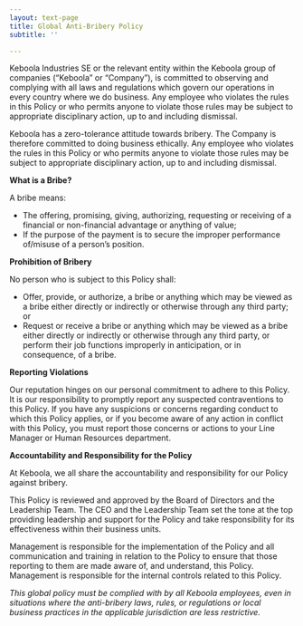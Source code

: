```yaml
---
layout: text-page
title: Global Anti-Bribery Policy
subtitle: ''

---
```

Keboola Industries SE or the relevant entity within the Keboola group of companies (“Keboola” or “Company”), is committed to observing and complying with all laws and regulations which govern our operations in every country where we do business. Any employee who violates the rules in this Policy or who permits anyone to violate those rules may be subject to appropriate disciplinary action, up to and including dismissal.

Keboola has a zero-tolerance attitude towards bribery. The Company is therefore committed to doing business ethically. Any employee who violates the rules in this Policy or who permits anyone to violate those rules may be subject to appropriate disciplinary action, up to and including dismissal.

**What is a Bribe?**

A bribe means:

* The offering, promising, giving, authorizing, requesting or receiving of a financial or non-financial advantage or anything of value;
* If the purpose of the payment is to secure the improper performance of/misuse of a person’s position.

**Prohibition of Bribery**

No person who is subject to this Policy shall:

* Offer, provide, or authorize, a bribe or anything which may be viewed as a bribe either directly or indirectly or otherwise through any third party; or
* Request or receive a bribe or anything which may be viewed as a bribe either directly or indirectly or otherwise through any third party, or perform their job functions improperly in anticipation, or in consequence, of a bribe.

**Reporting Violations**

Our reputation hinges on our personal commitment to adhere to this Policy. It is our responsibility to promptly report any suspected contraventions to this Policy. If you have any suspicions or concerns regarding conduct to which this Policy applies, or if you become aware of any action in conflict with this Policy, you must report those concerns or actions to your Line Manager or Human Resources department.

**Accountability and Responsibility for the Policy**

At Keboola, we all share the accountability and responsibility for our Policy against bribery.

This Policy is reviewed and approved by the Board of Directors and the Leadership Team. The CEO and the Leadership Team set the tone at the top providing leadership and support for the Policy and take responsibility for its effectiveness within their business units.

Management is responsible for the implementation of the Policy and all communication and training in relation to the Policy to ensure that those reporting to them are made aware of, and understand, this Policy. Management is responsible for the internal controls related to this Policy.

_This global policy must be complied with by all Keboola employees, even in situations where the anti-bribery laws, rules, or regulations or local business practices in the applicable jurisdiction are less restrictive._